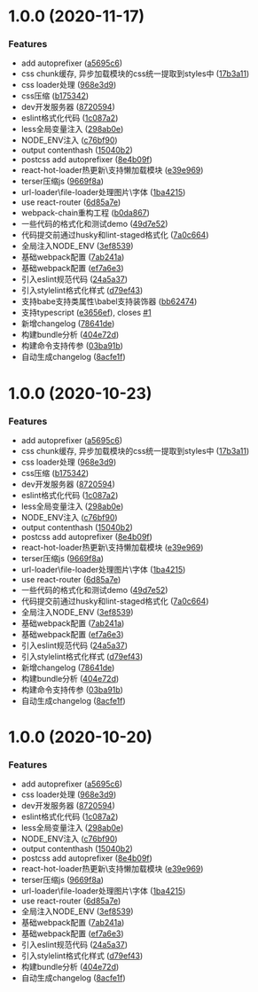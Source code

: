 # 1.0.0 (2020-11-17)


### Features

* add autoprefixer ([a5695c6](https://github.com/m-alfred/webpack5/commit/a5695c61d771faee75602de2873a570d6f3715a6))
* css chunk缓存, 异步加载模块的css统一提取到styles中 ([17b3a11](https://github.com/m-alfred/webpack5/commit/17b3a11aad904118b71be4acbcdbe6bd927eb523))
* css loader处理 ([968e3d9](https://github.com/m-alfred/webpack5/commit/968e3d964486ee5b1f06e2aae47899d7f90d9d27))
* css压缩 ([b175342](https://github.com/m-alfred/webpack5/commit/b1753429cf6df446e62c1b5166f81f07900efba0))
* dev开发服务器 ([8720594](https://github.com/m-alfred/webpack5/commit/87205949b0a73eaf44f03b60ca82c6f0445aa52b))
* eslint格式化代码 ([1c087a2](https://github.com/m-alfred/webpack5/commit/1c087a257848dc78867610c6e05f36965463404f))
* less全局变量注入 ([298ab0e](https://github.com/m-alfred/webpack5/commit/298ab0ec19a590cd8c2000fff56902ec48314009))
* NODE_ENV注入 ([c76bf90](https://github.com/m-alfred/webpack5/commit/c76bf9036ae140c735f848e84ec214272ca5fd19))
* output contenthash ([15040b2](https://github.com/m-alfred/webpack5/commit/15040b25e951bd4e996b6ed362d52f55325874b4))
* postcss add autoprefixer ([8e4b09f](https://github.com/m-alfred/webpack5/commit/8e4b09fe0c2f4cc87b03daee50d8ec019ccf7923))
* react-hot-loader热更新\支持懒加载模块 ([e39e969](https://github.com/m-alfred/webpack5/commit/e39e969cdaa5cd1bf1a2b95d32caa1890c7d4f96))
* terser压缩js ([9669f8a](https://github.com/m-alfred/webpack5/commit/9669f8ae0c97b984fc23e099ad894210a363b017))
* url-loader\file-loader处理图片\字体 ([1ba4215](https://github.com/m-alfred/webpack5/commit/1ba4215cc4c8bafba762597fa957729657367c8e))
* use react-router ([6d85a7e](https://github.com/m-alfred/webpack5/commit/6d85a7e76d8b288ddaa05852b5fb0003df20aaf2))
* webpack-chain重构工程 ([b0da867](https://github.com/m-alfred/webpack5/commit/b0da8670351745700729659de01a1cd41042b798))
* 一些代码的格式化和测试demo ([49d7e52](https://github.com/m-alfred/webpack5/commit/49d7e5287f9c8b6fdeff49629b2e0edfdb545fb7))
* 代码提交前通过husky和lint-staged格式化 ([7a0c664](https://github.com/m-alfred/webpack5/commit/7a0c664ad9fc7c8ec5cd3cc398847ff6baafbec6))
* 全局注入NODE_ENV ([3ef8539](https://github.com/m-alfred/webpack5/commit/3ef8539454088e8b46e36a22404086d902e39d0d))
* 基础webpack配置 ([7ab241a](https://github.com/m-alfred/webpack5/commit/7ab241a95d6d3bfe3e72061c7ec9e7c2ff1034b2))
* 基础webpack配置 ([ef7a6e3](https://github.com/m-alfred/webpack5/commit/ef7a6e3298c06838d2c5c6a2eb54483e55fde14f))
* 引入eslint规范代码 ([24a5a37](https://github.com/m-alfred/webpack5/commit/24a5a37b79ec12f75d8ac45845476dea5c632502))
* 引入stylelint格式化样式 ([d79ef43](https://github.com/m-alfred/webpack5/commit/d79ef43f3a71f4233f8d4bc7d2cd266d90963fb7))
* 支持babe支持类属性\babel支持装饰器 ([bb62474](https://github.com/m-alfred/webpack5/commit/bb62474d4a0c5c366384ae87af3adc4ea8631897))
* 支持typescript ([e3656ef](https://github.com/m-alfred/webpack5/commit/e3656efa79dff0367336c5c41a60233c9a8f4a31)), closes [#1](https://github.com/m-alfred/webpack5/issues/1)
* 新增changelog ([78641de](https://github.com/m-alfred/webpack5/commit/78641de6b7dd6297ddf5a7cf95bd9de0a64f8683))
* 构建bundle分析 ([404e72d](https://github.com/m-alfred/webpack5/commit/404e72d233d6beb1633a35451329cd97b35dc661))
* 构建命令支持传参 ([03ba91b](https://github.com/m-alfred/webpack5/commit/03ba91bace13a501c891643db39eca1d3de2df5c))
* 自动生成changelog ([8acfe1f](https://github.com/m-alfred/webpack5/commit/8acfe1fbc76553b796b36c038a7c535a27e2ffd1))



# 1.0.0 (2020-10-23)


### Features

* add autoprefixer ([a5695c6](https://github.com/m-alfred/webpack5/commit/a5695c61d771faee75602de2873a570d6f3715a6))
* css chunk缓存, 异步加载模块的css统一提取到styles中 ([17b3a11](https://github.com/m-alfred/webpack5/commit/17b3a11aad904118b71be4acbcdbe6bd927eb523))
* css loader处理 ([968e3d9](https://github.com/m-alfred/webpack5/commit/968e3d964486ee5b1f06e2aae47899d7f90d9d27))
* css压缩 ([b175342](https://github.com/m-alfred/webpack5/commit/b1753429cf6df446e62c1b5166f81f07900efba0))
* dev开发服务器 ([8720594](https://github.com/m-alfred/webpack5/commit/87205949b0a73eaf44f03b60ca82c6f0445aa52b))
* eslint格式化代码 ([1c087a2](https://github.com/m-alfred/webpack5/commit/1c087a257848dc78867610c6e05f36965463404f))
* less全局变量注入 ([298ab0e](https://github.com/m-alfred/webpack5/commit/298ab0ec19a590cd8c2000fff56902ec48314009))
* NODE_ENV注入 ([c76bf90](https://github.com/m-alfred/webpack5/commit/c76bf9036ae140c735f848e84ec214272ca5fd19))
* output contenthash ([15040b2](https://github.com/m-alfred/webpack5/commit/15040b25e951bd4e996b6ed362d52f55325874b4))
* postcss add autoprefixer ([8e4b09f](https://github.com/m-alfred/webpack5/commit/8e4b09fe0c2f4cc87b03daee50d8ec019ccf7923))
* react-hot-loader热更新\支持懒加载模块 ([e39e969](https://github.com/m-alfred/webpack5/commit/e39e969cdaa5cd1bf1a2b95d32caa1890c7d4f96))
* terser压缩js ([9669f8a](https://github.com/m-alfred/webpack5/commit/9669f8ae0c97b984fc23e099ad894210a363b017))
* url-loader\file-loader处理图片\字体 ([1ba4215](https://github.com/m-alfred/webpack5/commit/1ba4215cc4c8bafba762597fa957729657367c8e))
* use react-router ([6d85a7e](https://github.com/m-alfred/webpack5/commit/6d85a7e76d8b288ddaa05852b5fb0003df20aaf2))
* 一些代码的格式化和测试demo ([49d7e52](https://github.com/m-alfred/webpack5/commit/49d7e5287f9c8b6fdeff49629b2e0edfdb545fb7))
* 代码提交前通过husky和lint-staged格式化 ([7a0c664](https://github.com/m-alfred/webpack5/commit/7a0c664ad9fc7c8ec5cd3cc398847ff6baafbec6))
* 全局注入NODE_ENV ([3ef8539](https://github.com/m-alfred/webpack5/commit/3ef8539454088e8b46e36a22404086d902e39d0d))
* 基础webpack配置 ([7ab241a](https://github.com/m-alfred/webpack5/commit/7ab241a95d6d3bfe3e72061c7ec9e7c2ff1034b2))
* 基础webpack配置 ([ef7a6e3](https://github.com/m-alfred/webpack5/commit/ef7a6e3298c06838d2c5c6a2eb54483e55fde14f))
* 引入eslint规范代码 ([24a5a37](https://github.com/m-alfred/webpack5/commit/24a5a37b79ec12f75d8ac45845476dea5c632502))
* 引入stylelint格式化样式 ([d79ef43](https://github.com/m-alfred/webpack5/commit/d79ef43f3a71f4233f8d4bc7d2cd266d90963fb7))
* 新增changelog ([78641de](https://github.com/m-alfred/webpack5/commit/78641de6b7dd6297ddf5a7cf95bd9de0a64f8683))
* 构建bundle分析 ([404e72d](https://github.com/m-alfred/webpack5/commit/404e72d233d6beb1633a35451329cd97b35dc661))
* 构建命令支持传参 ([03ba91b](https://github.com/m-alfred/webpack5/commit/03ba91bace13a501c891643db39eca1d3de2df5c))
* 自动生成changelog ([8acfe1f](https://github.com/m-alfred/webpack5/commit/8acfe1fbc76553b796b36c038a7c535a27e2ffd1))



# 1.0.0 (2020-10-20)


### Features

* add autoprefixer ([a5695c6](https://github.com/m-alfred/webpack5/commit/a5695c61d771faee75602de2873a570d6f3715a6))
* css loader处理 ([968e3d9](https://github.com/m-alfred/webpack5/commit/968e3d964486ee5b1f06e2aae47899d7f90d9d27))
* dev开发服务器 ([8720594](https://github.com/m-alfred/webpack5/commit/87205949b0a73eaf44f03b60ca82c6f0445aa52b))
* eslint格式化代码 ([1c087a2](https://github.com/m-alfred/webpack5/commit/1c087a257848dc78867610c6e05f36965463404f))
* less全局变量注入 ([298ab0e](https://github.com/m-alfred/webpack5/commit/298ab0ec19a590cd8c2000fff56902ec48314009))
* NODE_ENV注入 ([c76bf90](https://github.com/m-alfred/webpack5/commit/c76bf9036ae140c735f848e84ec214272ca5fd19))
* output contenthash ([15040b2](https://github.com/m-alfred/webpack5/commit/15040b25e951bd4e996b6ed362d52f55325874b4))
* postcss add autoprefixer ([8e4b09f](https://github.com/m-alfred/webpack5/commit/8e4b09fe0c2f4cc87b03daee50d8ec019ccf7923))
* react-hot-loader热更新\支持懒加载模块 ([e39e969](https://github.com/m-alfred/webpack5/commit/e39e969cdaa5cd1bf1a2b95d32caa1890c7d4f96))
* terser压缩js ([9669f8a](https://github.com/m-alfred/webpack5/commit/9669f8ae0c97b984fc23e099ad894210a363b017))
* url-loader\file-loader处理图片\字体 ([1ba4215](https://github.com/m-alfred/webpack5/commit/1ba4215cc4c8bafba762597fa957729657367c8e))
* use react-router ([6d85a7e](https://github.com/m-alfred/webpack5/commit/6d85a7e76d8b288ddaa05852b5fb0003df20aaf2))
* 全局注入NODE_ENV ([3ef8539](https://github.com/m-alfred/webpack5/commit/3ef8539454088e8b46e36a22404086d902e39d0d))
* 基础webpack配置 ([7ab241a](https://github.com/m-alfred/webpack5/commit/7ab241a95d6d3bfe3e72061c7ec9e7c2ff1034b2))
* 基础webpack配置 ([ef7a6e3](https://github.com/m-alfred/webpack5/commit/ef7a6e3298c06838d2c5c6a2eb54483e55fde14f))
* 引入eslint规范代码 ([24a5a37](https://github.com/m-alfred/webpack5/commit/24a5a37b79ec12f75d8ac45845476dea5c632502))
* 引入stylelint格式化样式 ([d79ef43](https://github.com/m-alfred/webpack5/commit/d79ef43f3a71f4233f8d4bc7d2cd266d90963fb7))
* 构建bundle分析 ([404e72d](https://github.com/m-alfred/webpack5/commit/404e72d233d6beb1633a35451329cd97b35dc661))
* 自动生成changelog ([8acfe1f](https://github.com/m-alfred/webpack5/commit/8acfe1fbc76553b796b36c038a7c535a27e2ffd1))



